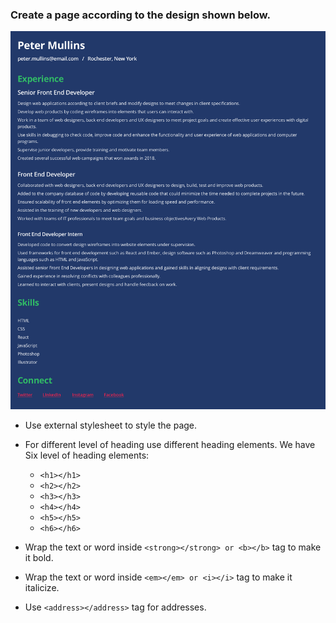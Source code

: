### Create a page according to the design shown below.

![alt text](https://raw.githubusercontent.com/suraj122/AC-STYLE-images/master/introduction/assignment1.png)

- Use external stylesheet to style the page.

- For different level of heading use different heading elements. We have Six level of heading elements:

  - `<h1></h1>`
  - `<h2></h2>`
  - `<h3></h3>`
  - `<h4></h4>`
  - `<h5></h5>`
  - `<h6></h6>`

- Wrap the text or word inside `<strong></strong> or <b></b>` tag to make it bold.

- Wrap the text or word inside `<em></em> or <i></i>` tag to make it italicize.

- Use `<address></address>` tag for addresses.
